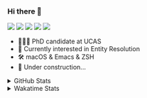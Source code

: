 ### Hi there 👋

[![](https://img.shields.io/badge/-Email-325180?logo=maildotru&logoColor=white&style=flat-square)](mailto:hi@wang.tianshu.me)
[![](https://img.shields.io/badge/-GitHub-black?logo=GitHub&style=flat-square)](https://github.com/tshu-w)
[![](https://img.shields.io/badge/-Telegram-26a5e4?labelColor=fafafa&logo=telegram&style=flat-square)](https://t.me/tshu_w) 
[![](https://img.shields.io/badge/-Twitter-1da1f2?logo=Twitter&logoColor=white&style=flat-square)](https://twitter.com/tshu_w)
[![](https://komarev.com/ghpvc/?username=tshu-w&color=blueviolet&style=flat-square)]()



- 🧑🏻‍🎓 PhD candidate at UCAS
- 🔭 Currently interested in Entity Resolution
- 🛠 macOS & Emacs & ZSH
- 🚧 Under construction...

<details>

<summary>GitHub Stats</summary>

![Tianshu's GitHub stats](https://github-readme-stats.vercel.app/api?username=tshu-w&show_icons=true&theme=buefy&count_private=true)
  
</details>


<details>
  <summary>Wakatime Stats</summary>

  Currently, files accessed by tramp cannot be tracked by wakatime, see https://github.com/wakatime/wakatime-mode/issues/27
  <br>
  
<!--START_SECTION:waka-->
![Code Time](http://img.shields.io/badge/Code%20Time-0%20secs-blue)

**I'm an Early 🐤** 

```text
🌞 Morning    69 commits     ████░░░░░░░░░░░░░░░░░░░░░   17.6% 
🌆 Daytime    208 commits    █████████████░░░░░░░░░░░░   53.06% 
🌃 Evening    111 commits    ███████░░░░░░░░░░░░░░░░░░   28.32% 
🌙 Night      4 commits      ░░░░░░░░░░░░░░░░░░░░░░░░░   1.02%

```
📅 **I'm Most Productive on Tuesday** 

```text
Monday       60 commits     ███░░░░░░░░░░░░░░░░░░░░░░   15.31% 
Tuesday      106 commits    ██████░░░░░░░░░░░░░░░░░░░   27.04% 
Wednesday    48 commits     ███░░░░░░░░░░░░░░░░░░░░░░   12.24% 
Thursday     37 commits     ██░░░░░░░░░░░░░░░░░░░░░░░   9.44% 
Friday       55 commits     ███░░░░░░░░░░░░░░░░░░░░░░   14.03% 
Saturday     50 commits     ███░░░░░░░░░░░░░░░░░░░░░░   12.76% 
Sunday       36 commits     ██░░░░░░░░░░░░░░░░░░░░░░░   9.18%

```


📊 **This Week I Spent My Time On** 

```text
💬 Programming Languages: 
sh                       19 hrs 10 mins      ███████████████░░░░░░░░░░   60.96% 
Bash                     5 hrs 11 mins       ████░░░░░░░░░░░░░░░░░░░░░   16.48% 
Org                      4 hrs 18 mins       ███░░░░░░░░░░░░░░░░░░░░░░   13.67% 
Emacs Lisp               1 hr 24 mins        █░░░░░░░░░░░░░░░░░░░░░░░░   4.45% 
Other                    36 mins             ░░░░░░░░░░░░░░░░░░░░░░░░░   1.95%

🔥 Editors: 
Zsh                      19 hrs 10 mins      ███████████████░░░░░░░░░░   60.96% 
Emacs                    12 hrs 16 mins      █████████░░░░░░░░░░░░░░░░   39.04%

🐱‍💻 Projects: 
Terminal                 12 hrs 42 mins      ██████████░░░░░░░░░░░░░░░   40.42% 
dotfiles                 7 hrs 4 mins        █████░░░░░░░░░░░░░░░░░░░░   22.5% 
Unknown Project          4 hrs 29 mins       ███░░░░░░░░░░░░░░░░░░░░░░   14.26% 
universal-blocker        3 hrs 20 mins       ██░░░░░░░░░░░░░░░░░░░░░░░   10.62% 
xmdc                     1 hr 51 mins        █░░░░░░░░░░░░░░░░░░░░░░░░   5.92%

💻 Operating System: 
Mac                      25 hrs 37 mins      ████████████████████░░░░░   81.47% 
Linux                    5 hrs 49 mins       ████░░░░░░░░░░░░░░░░░░░░░   18.53%

```

**I Mostly Code in Python** 

```text
Python                   10 repos            ████████████░░░░░░░░░░░░░   47.62% 
HTML                     2 repos             ██░░░░░░░░░░░░░░░░░░░░░░░   9.52% 
Emacs Lisp               2 repos             ██░░░░░░░░░░░░░░░░░░░░░░░   9.52% 
JavaScript               2 repos             ██░░░░░░░░░░░░░░░░░░░░░░░   9.52% 
TeX                      2 repos             ██░░░░░░░░░░░░░░░░░░░░░░░   9.52%

```



 Last Updated on 24/07/2022 08:08:05 UTC
<!--END_SECTION:waka-->
</details>
